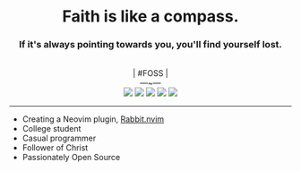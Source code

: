 
<div align="center">
  <h1>
    Faith is like a compass.
  </h1>
  <h3>
    If it's always pointing towards you, you'll find yourself lost.
  </h3>
  <br>
  <img src="https://abs-0.twimg.com/emoji/v2/svg/1f1fa-1f1f8.svg" height="14px"/> | #FOSS | <img src="https://abs.twimg.com/responsive-web/client-web/1f52b.1465b29a.svg" height="14px"/><br>
  —~—<br>
  <a href="https://x.com/voxelprismatic"><img 
    src="https://img.shields.io/badge/VoxelPrismatic-white?style=flat&logo=x&logoColor=white&labelColor=black"
  /></a>
  <a href="https://discord.com"><img
    src="https://img.shields.io/badge/VoxelPrismatic-white?style=flat&logo=discord&logoColor=white&labelColor=blue"
  /></a>
  <a href="https://patreon.com/voxelprismatic"><img
    src="https://img.shields.io/badge/VoxelPrismatic-white?style=flat&logo=patreon&logoColor=white&labelColor=red"
  /></a>
  <a href="https://cash.app/$VoxelPrismatic"><img
    src="https://img.shields.io/badge/VoxelPrismatic-white?style=flat&logo=cashapp&logoColor=white&labelColor=green"
/></a>
  <a href="https://github.com/voxelprismatic"><img
    src="https://img.shields.io/badge/VoxelPrismatic-white?style=flat&logo=github&logoColor=white&labelColor=grey"
  /></a>
</div>

<hr/>

- Creating a Neovim plugin, [Rabbit.nvim](https://github.com/voxelprismatic/rabbit.nvim)
- College student
- Casual programmer
- Follower of Christ
- Passionately Open Source
